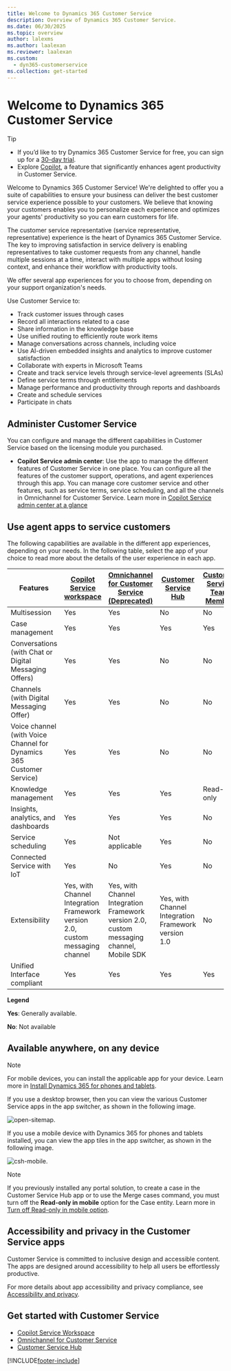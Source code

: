 ```yaml
---
title: Welcome to Dynamics 365 Customer Service
description: Overview of Dynamics 365 Customer Service.
ms.date: 06/30/2025
ms.topic: overview
author: lalexms
ms.author: laalexan
ms.reviewer: laalexan
ms.custom: 
  - dyn365-customerservice
ms.collection: get-started
---
```


# Welcome to Dynamics 365 Customer Service

> [!TIP]
> - If you’d like to try Dynamics 365 Customer Service for free, you can sign up for a [30-day trial](https://dynamics.microsoft.com/customer-service/customer-service/free-trial/).
> - Explore [Copilot](../use/use-copilot-features.md), a feature that significantly enhances agent productivity in Customer Service.

Welcome to Dynamics 365 Customer Service! We're delighted to offer you a suite of capabilities to ensure your business can deliver the best customer service experience possible to your customers. We believe that knowing your customers enables you to personalize each experience and optimizes your agents' productivity so you can earn customers for life.

The customer service representative (service representative, representative) experience is the heart of Dynamics 365 Customer Service. The key to improving satisfaction in service delivery is enabling representatives to take customer requests from any channel, handle multiple sessions at a time, interact with multiple apps without losing context, and enhance their workflow with productivity tools.  

We offer several app experiences for you to choose from, depending on your support organization's needs.

Use Customer Service to:

- Track customer issues through cases
- Record all interactions related to a case
- Share information in the knowledge base
- Use unified routing to efficiently route work items
- Manage conversations across channels, including voice
- Use AI-driven embedded insights and analytics to improve customer satisfaction
- Collaborate with experts in Microsoft Teams
- Create and track service levels through service-level agreements (SLAs)
- Define service terms through entitlements
- Manage performance and productivity through reports and dashboards
- Create and schedule services
- Participate in chats

## Administer Customer Service

You can configure and manage the different capabilities in Customer Service based on the licensing module you purchased.

- **Copilot Service admin center**: Use the app to manage the different features of Customer Service in one place. You can configure all the features of the customer support, operations, and agent experiences through this app. You can manage core customer service and other features, such as service terms, service scheduling, and all the channels in Omnichannel for Customer Service. Learn more in [Copilot Service admin center at a glance](cs-admin-center.md)

## Use agent apps to service customers

The following capabilities are available in the different app experiences, depending on your needs. In the following table, select the app of your choice to read more about the details of the user experience in each app.

|  Features | [Copilot Service workspace](csw-overview.md) | [Omnichannel for Customer Service (Deprecated)](introduction-omnichannel.md) | [Customer Service Hub](../use/user-guide-customer-service-hub.md) | [Customer Service Team Member](customer-service-team-member.md) |
|---------------------------------------------------------------------|------------|------------|------------|------------|
| Multisession          | Yes | Yes | No | No |
| Case management  | Yes |  Yes  |  Yes  |  Yes  | 
| Conversations (with Chat or Digital Messaging Offers)  | Yes | Yes |No  | No |
| Channels (with Digital Messaging Offer)  | Yes | Yes |No  | No |
|Voice channel (with Voice Channel for Dynamics 365 Customer Service)| Yes | Yes | No  | No |
| Knowledge management  |  Yes  |  Yes  |Yes| Read-only | 
| Insights, analytics, and dashboards | Yes | Yes| Yes | No | 
| Service scheduling  | Yes | Not applicable | Yes | No | 
| Connected Service with IoT  |Yes  | No | Yes  | No |
| Extensibility  | Yes, with Channel Integration Framework version 2.0, custom messaging channel | Yes, with Channel Integration Framework version 2.0, custom messaging channel, Mobile SDK | Yes, with Channel Integration Framework version 1.0 |No | 
| Unified Interface compliant  | Yes | Yes | Yes | Yes |

**Legend**

**Yes**: Generally available.

**No**: Not available

## Available anywhere, on any device

> [!NOTE]
> For mobile devices, you can install the applicable app for your device. Learn more in [Install Dynamics 365 for phones and tablets](../../mobile-app/install-dynamics-365-for-phones-and-tablets.md).

If you use a desktop browser, then you can view the various Customer Service apps in the app switcher, as shown in the following image.

![open-sitemap.](../media/open-csh-sitemap-overview.png "Customer Service Hub sitemap")

If you use a mobile device with Dynamics 365 for phones and tablets installed, you can view the app tiles in the app switcher, as shown in the following image.

![csh-mobile.](../media/ChooseAnApp_1.png "Customer Service Hub on mobile")


> [!NOTE]
> If you previously installed any portal solution, to create a case in the Customer Service Hub app or to use the Merge cases command, you must turn off the **Read-only in mobile** option for the Case entity. Learn more in [Turn off Read-only in mobile option](../../customerengagement/on-premises/customize/edit-entities.md#enable-or-disable-entity-options).

## Accessibility and privacy in the Customer Service apps

Customer Service is committed to inclusive design and accessible content. The apps are designed around accessibility to help all users be effortlessly productive.

For more details about app accessibility and privacy compliance, see [Accessibility and privacy](../use/user-guide-customer-service-hub.md#accessibility-and-privacy).

## Get started with Customer Service

- [Copilot Service Workspace](customer-service-workspace-system-requirements.md)
- [Omnichannel for Customer Service](introduction-omnichannel.md)
- [Customer Service Hub](../use/user-guide-customer-service-hub.md)

[!INCLUDE[footer-include](../../includes/footer-banner.md)]
